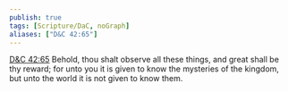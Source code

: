 ```yaml
---
publish: true
tags: [Scripture/DaC, noGraph]
aliases: ["D&C 42:65"]
---
```

[D&C 42:65](https://churchofjesuschrist.org/study/scriptures/dc-testament/dc/42?lang=eng&id=p65#p65) Behold, thou shalt observe all these things, and great shall be thy reward; for unto you it is given to know the mysteries of the kingdom, but unto the world it is not given to know them.
